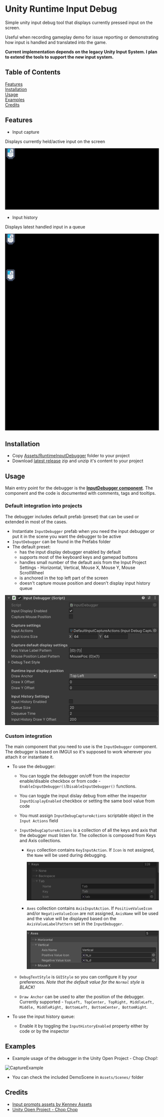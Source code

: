 # Unity Runtime Input Debug
Simple unity input debug tool that displays currently pressed input on the screen.

Useful when recording gameplay demo for issue reporting or demonstrating how input is handled and translated into the game.

**Current implementation depends on the legacy Unity Input System. I plan to extend the tools to support the new input system.**

## Table of Contents
[Features](#features)<br />
[Installation](#installation)<br />
[Usage](#usage)<br />
[Examples](#examples)<br />
[Credits](#examples)<br />

## Features
- Input capture

Displays currently held/active input on the screen

![InputCapture](https://github.com/ntstojchev/UnityRuntimeInputDebug/blob/main/Docs/InputCaptureExample.gif)

- Input history

Displays latest handled input in a queue

![InputHistory](https://github.com/ntstojchev/UnityRuntimeInputDebug/blob/main/Docs/InputHistoryCaptureExample.gif)

## Installation
- Copy [Assets/RuntimeInputDebugger](https://github.com/ntstojchev/UnityRuntimeInputDebug/tree/main/Assets/RuntimeInputDebugger) folder to your project
- Download [latest release](https://github.com/ntstojchev/UnityRuntimeInputDebug/releases) zip and unzip it's content to your project

## Usage

Main entry point for the debugger is the [**InputDebugger component**](https://github.com/ntstojchev/UnityRuntimeInputDebug/blob/main/Assets/RuntimeInputDebugger/Code/InputDebugger/InputDebugger.cs).
The component and the code is documented with comments, tags and tooltips.

### Default integration into projects
The debugger includes default prefab (preset) that can be used or extended in most of the cases.
- Instantiate `InputDebugger` prefab when you need the input debugger or put it in the scene you want the debugger to be active
- `InputDebugger` can be found in the Prefabs folder
- The default preset:
  - has the input display debugger enabled by default
  - supports most of the keyboard keys and gamepad buttons
  - handles small number of the default axis from the Input Project Settings - Horizontal, Vertical, Mouse X, Mouse Y, Mouse ScrollWheel
  - is anchored in the top left part of the screen
  - doesn't capture mouse position and doesn't display input history queue

![DefaultDebuggerSettings](https://github.com/ntstojchev/UnityRuntimeInputDebug/blob/main/Docs/DefaultInputDebuggerComponentSettings.png)

### Custom integration
The main component that you need to use is the `InputDebugger` component. The debugger is based on IMGUI so it's supposed to work wherever you attach it or instantiate it.
- To use the debugger:
  - You can toggle the debugger on/off from the inspector enable/disable checkbox or from code - `EnableInputDebugger()`/`DisableInputDebugger()` functions.
  - You can toggle the input dislay debug from either the inspector `InputDisplayEnabled` checkbox or setting the same bool value from code
  - You must assign `InputDebugCaptureActions` scriptable object in the `Input Actions` field
  - `InputDebugCaptureActions` is a collection of all the keys and axis that the debugger must listen for. The collection is composed from Keys and Axis collections.
    - `Keys` collection contains `KeyInputAction`. If `Icon` is not assigned, the `Name` will be used during debugging.
    
      ![KeyInputActionExample](https://github.com/ntstojchev/UnityRuntimeInputDebug/blob/main/Docs/KeyInputActionExample.png)

    - `Axes` collection contains `AxisInputAction`. If  `PositiveValueIcon` and/or `NegativeValueIcon` are not assigned, `AxisName` will be used and the value will be displayed based on the `AxisValueLabelPattern` set in the `InputDebugger`.
    
      ![AxisInputActionExampe](https://github.com/ntstojchev/UnityRuntimeInputDebug/blob/main/Docs/AxisInputActionExample.png)

  - `DebugTextStyle` is `GUIStyle` so you can configure it by your preferences. _Note that the default value for the `Normal` style is BLACK!_
  - `Draw Anchor` can be used to alter the position of the debugger. Currently supported - `TopLeft, TopCenter, TopRight, MiddleLeft, Middle, MiddleRight, BottomLeft, BottomCenter, BottomRight`.

- To use the input history queue:
  - Enable it by toggling the `InputHistoryEnabled` property either by code or by the inspector

## Examples

- Example usage of the debugger in the Unity Open Project - Chop Chop!:

![CaptureExample](https://github.com/ntstojchev/UnityRuntimeInputDebug/blob/main/Docs/UOP_InputCaptureExample_Light.gif)

- You can check the included DemoScene in `Assets/Scenes/` folder

## Credits

- [Input prompts assets by Kenney Assets](https://www.kenney.nl/assets/input-prompts-pixel-16)
- [Unity Open Project - Chop Chop](https://github.com/UnityTechnologies/open-project-1)
